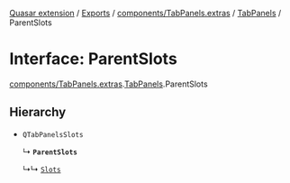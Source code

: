 [Quasar extension](../index.md) / [Exports](../modules.md) / [components/TabPanels.extras](../modules/components_TabPanels_extras.md) / [TabPanels](../modules/components_TabPanels_extras.TabPanels.md) / ParentSlots

# Interface: ParentSlots

[components/TabPanels.extras](../modules/components_TabPanels_extras.md).[TabPanels](../modules/components_TabPanels_extras.TabPanels.md).ParentSlots

## Hierarchy

- `QTabPanelsSlots`

  ↳ **`ParentSlots`**

  ↳↳ [`Slots`](components_TabPanels_extras.TabPanels.Slots.md)
